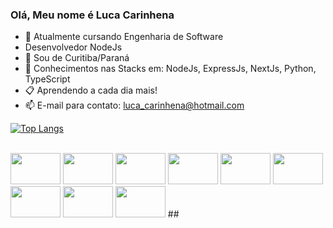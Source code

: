 ### Olá, Meu nome é Luca Carinhena

- 🔭 Atualmente cursando Engenharia de Software
- Desenvolvedor NodeJs 
 - 🌱 Sou de Curitiba/Paraná
- 🧷 Conhecimentos nas Stacks  em: NodeJs, ExpressJs, NextJs, Python, TypeScript
- 📋 Aprendendo a cada dia mais!
- 📫 E-mail para contato: luca_carinhena@hotmail.com


[![Top Langs](https://github-readme-stats.vercel.app/api/top-langs/?username=Lucarinhena&layout=compact&theme=omni)](https://github.com/Lucarinhena/github-readme-stats)

<div style= "display: inline-block"> <br>
  <img height="50" width="80" src="https://cdn.jsdelivr.net/gh/devicons/devicon/icons/c/c-original.svg" />
  <img height="50" width="80" src="https://cdn.jsdelivr.net/gh/devicons/devicon/icons/python/python-original.svg" />
  <img height="50" width="80" src="https://cdn.jsdelivr.net/gh/devicons/devicon/icons/cplusplus/cplusplus-original.svg" />
  <img height="50" width="80" src="https://cdn.jsdelivr.net/gh/devicons/devicon/icons/csharp/csharp-original.svg" />
  <img height="50" width="80" src="https://cdn.jsdelivr.net/gh/devicons/devicon/icons/java/java-plain-wordmark.svg" />
  <img height="50" width="80" src="https://cdn.jsdelivr.net/gh/devicons/devicon/icons/javascript/javascript-plain.svg" />
  <img height="50" width="80" src="https://cdn.jsdelivr.net/gh/devicons/devicon/icons/html5/html5-original.svg" />
  <img height="50" width="80" src="https://cdn.jsdelivr.net/gh/devicons/devicon/icons/css3/css3-original.svg" />
   <img height="50" width="80" src="https://cdn.jsdelivr.net/gh/devicons/devicon/icons/nodejs/nodejs-original.svg" />
  ##







